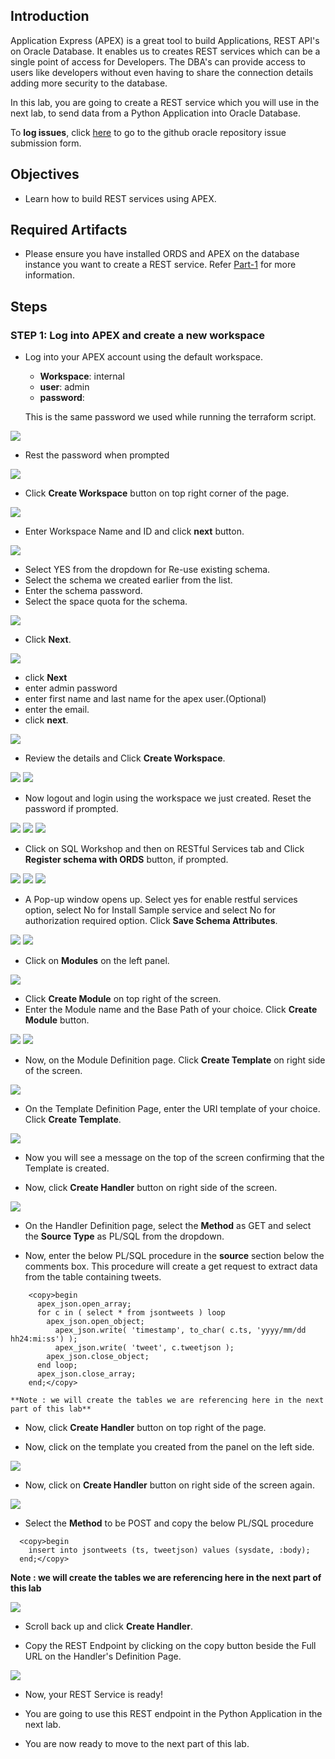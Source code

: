 ## Introduction

Application Express (APEX) is a great tool to build Applications, REST API's on Oracle Database. It enables us to creates REST services which can be a single point of access for Developers. The DBA's can provide access to users like developers without even having to share the connection details adding more security to the database.

In this lab, you are going to create a REST service which you will use in the next lab, to send data from a Python Application into Oracle Database.


To **log issues**, click [here](https://github.com/oracle/learning-library/issues/new) to go to the github oracle repository issue submission form.

## Objectives

- Learn how to build REST services using APEX.

## Required Artifacts

- Please ensure you have installed ORDS and APEX on the database instance you want to create a REST service. Refer [Part-1](SetupORDSandAPEXonDBCS.md) for more information.


## Steps

### **STEP 1: Log into APEX and create a new workspace**

- Log into your APEX account using the default workspace.

    - **Workspace**: internal
    - **user**: admin
    - **password**: <DB sys password>
    
    This is the same password we used while running the terraform script.

![](./images/apex/apex-1.png " ")

- Rest the password when prompted

![](./images/apex/apex-2.png " ")

- Click **Create Workspace** button on top right corner of the page.

![](./images/apex/apex-3.png " ")

- Enter Workspace Name and ID and click **next** button.

![](./images/apex/workspace-1.png " ")

- Select YES from the dropdown for Re-use existing schema.
- Select the schema we created earlier from the list.
- Enter the schema password.
- Select the space quota for the schema.

![](./images/apex/workspace-2.png " ")

- Click **Next**.

![](./images/apex/workspace-3.png " ")

- click **Next**
- enter admin password
- enter first name and last name for the apex user.(Optional)
- enter the email.
- click **next**.

![](./images/apex/workspace-4.png " ")

- Review the details and Click **Create Workspace**.

![](./images/apex/workspace-5.png " ")
![](./images/apex/workspace-6.png " ")

- Now logout and login using the workspace we just created. Reset the password if prompted.

![](./images/apex/workspace-7.png " ")
![](./images/apex/workspace-8.png " ")
![](./images/apex/workspace-9.png " ")

- Click on SQL Workshop  and then on RESTful Services tab and Click **Register schema with ORDS**  button, if prompted.

![](./images/apex/Picture300-8.png " ")
![](./images/apex/Picture300-9.png " ")
![](./images/apex/Picture300-7-1.png " ")

- A Pop-up window opens up. Select yes for enable restful services option, select  No for Install Sample service and select No for authorization required option. Click **Save Schema Attributes**.

![](./images/apex/enable_rest_2.png " ")
![](./images/apex/enable_rest.png " ")


- Click on **Modules** on the left panel.

![](./images/apex/Picture300-10.png " ")

- Click **Create Module** on top right of the screen.
- Enter the Module name and the Base Path of your choice. Click **Create Module** button.

![](./images/apex/Picture300-11.png " ")
![](./images/apex/create_module.png " ")

- Now, on the Module Definition page. Click **Create Template** on right side of the screen.

![](./images/apex/create_template.png " ")

- On the Template Definition Page, enter the URI template of your choice. Click **Create Template**.

![](./images/apex/Picture300-13.png " ")

- Now you will see a message on the top of the screen confirming that the Template is created.

- Now, click **Create Handler** button on right side of the screen.

![](./images/apex/create_handler.png " ")

- On the Handler Definition page, select the **Method** as GET and select the **Source Type** as PL/SQL from the dropdown.

-  Now, enter the below PL/SQL procedure in the **source** section below the comments box. This procedure will create a get request to extract data from the table containing tweets.

```
    <copy>begin
      apex_json.open_array;
      for c in ( select * from jsontweets ) loop
        apex_json.open_object;
          apex_json.write( 'timestamp', to_char( c.ts, 'yyyy/mm/dd hh24:mi:ss') );
          apex_json.write( 'tweet', c.tweetjson );
        apex_json.close_object;
      end loop;
      apex_json.close_array;
    end;</copy>
```

    **Note : we will create the tables we are referencing here in the next part of this lab**

- Now, click **Create Handler** button on top right of the page.

- Now, click on the template you created from the panel on the left side.

![](./images/apex/Picture300-16.png " ")

- Now, click on **Create Handler** button on right side of the screen again.

![](./images/apex/Picture300-18.png " ")

- Select the **Method** to be POST and copy the below PL/SQL procedure

```
  <copy>begin
    insert into jsontweets (ts, tweetjson) values (sysdate, :body);
  end;</copy>
```

   **Note : we will create the tables we are referencing here in the next part of this lab**

![](./images/apex/Post_request_apex.png " ")

- Scroll back up and click **Create Handler**.

- Copy the REST Endpoint by clicking on the copy button beside the Full URL on the Handler's Definition Page. 

![](./images/apex/Picture300-19.png " ")

- Now, your REST Service is ready!

- You are going to use this REST endpoint in the Python Application in the next lab.


-   You are now ready to move to the next part of this lab.
